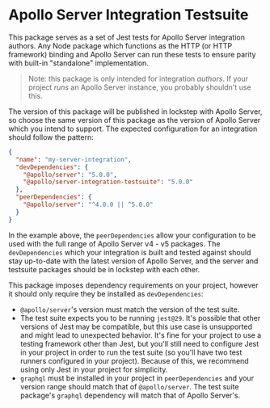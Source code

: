 # Apollo Server Integration Testsuite

This package serves as a set of Jest tests for Apollo Server integration
authors. Any Node package which functions as the HTTP (or HTTP framework)
binding and Apollo Server can run these tests to ensure parity with built-in
"standalone" implementation.

> Note: this package is only intended for integration _authors_. If your project
> _runs_ an Apollo Server instance, you probably shouldn't use this.

The version of this package will be published in lockstep with Apollo Server, so
choose the same version of this package as the version of Apollo Server which
you intend to support. The expected configuration for an integration should
follow the pattern:

```json
{
  "name": "my-server-integration",
  "devDependencies": {
    "@apollo/server": "5.0.0",
    "@apollo/server-integration-testsuite": "5.0.0"
  },
  "peerDependencies": {
    "@apollo/server": "^4.0.0 || ^5.0.0"
  }
}
```

In the example above, the `peerDependencies` allow your configuration to be used
with the full range of Apollo Server v4 - v5 packages. The `devDependencies` which
your integration is built and tested against should stay up-to-date with the
latest version of Apollo Server, and the server and testsuite packages should be
in lockstep with each other.

This package imposes dependency requirements on your project, however it should
only require they be installed as `devDependencies`:
* `@apollo/server`'s version must match the version of the test suite.
* The test suite expects you to be running `jest@29`. It's possible that other
  versions of Jest may be compatible, but this use case is unsupported and might
  lead to unexpected behavior. It's fine for your project to use a testing
  framework other than Jest, but you'll still need to configure Jest in your
  project in order to run the test suite (so you'll have two test runners
  configured in your project). Because of this, we recommend using only Jest in
  your project for simplicity.
* `graphql` must be installed in your project in `peerDependencies` and your
  version range should match that of `@apollo/server`. The test suite package's
  `graphql` dependency will match that of Apollo Server's.
